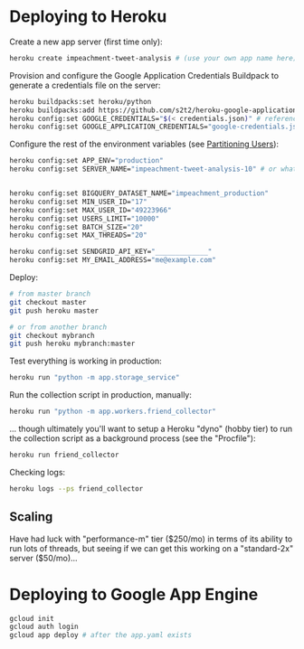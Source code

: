 # Deploying to Heroku

Create a new app server (first time only):

```sh
heroku create impeachment-tweet-analysis # (use your own app name here)
```

Provision and configure the Google Application Credentials Buildpack to generate a credentials file on the server:

```sh
heroku buildpacks:set heroku/python
heroku buildpacks:add https://github.com/s2t2/heroku-google-application-credentials-buildpack
heroku config:set GOOGLE_CREDENTIALS="$(< credentials.json)" # references local creds
heroku config:set GOOGLE_APPLICATION_CREDENTIALS="google-credentials.json"
```

Configure the rest of the environment variables (see [Partitioning Users](/NOTES.md#partitioning-users)):

```sh
heroku config:set APP_ENV="production"
heroku config:set SERVER_NAME="impeachment-tweet-analysis-10" # or whatever yours is called


heroku config:set BIGQUERY_DATASET_NAME="impeachment_production"
heroku config:set MIN_USER_ID="17"
heroku config:set MAX_USER_ID="49223966"
heroku config:set USERS_LIMIT="10000"
heroku config:set BATCH_SIZE="20"
heroku config:set MAX_THREADS="20"

heroku config:set SENDGRID_API_KEY="_____________"
heroku config:set MY_EMAIL_ADDRESS="me@example.com"
```

Deploy:

```sh
# from master branch
git checkout master
git push heroku master

# or from another branch
git checkout mybranch
git push heroku mybranch:master
```

Test everything is working in production:

```sh
heroku run "python -m app.storage_service"
```

Run the collection script in production, manually:

```sh
heroku run "python -m app.workers.friend_collector"
```

... though ultimately you'll want to setup a Heroku "dyno" (hobby tier) to run the collection script as a background process (see the "Procfile"):

```sh
heroku run friend_collector
```

Checking logs:

```sh
heroku logs --ps friend_collector
```

## Scaling

Have had luck with "performance-m" tier ($250/mo) in terms of its ability to run lots of threads, but seeing if we can get this working on a "standard-2x" server ($50/mo)...















# Deploying to Google App Engine

```sh
gcloud init
gcloud auth login
gcloud app deploy # after the app.yaml exists
```
